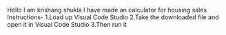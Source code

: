 Hello
I am krishang shukla
I have made an calculator for housing sales
Instructions-
1.Load up Visual Code Studio 
2.Take the downloaded file and open it in Visual Code Studio
3.Then run it
